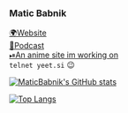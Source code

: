 ### Matic Babnik
[🌍Website](https://me.yeet.si/)  
[🎤Podcast](https://vegahq.cf/)  
[⏯An anime site im working on](https://weebify.me/)  
`telnet yeet.si` 😉  


[![MaticBabnik's GitHub stats](https://github-readme-stats.vercel.app/api?username=MaticBabnik&show_icons=true&theme=radical)](https://github.com/anuraghazra/github-readme-stats)


[![Top Langs](https://github-readme-stats.vercel.app/api/top-langs/?username=MaticBabnik&theme=radical)](https://github.com/MaticBabnik)
